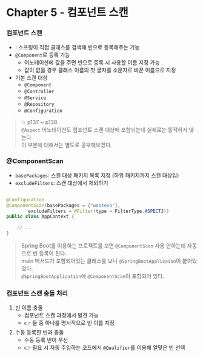# Chapter 5 - 컴포넌트 스캔

### 컴포넌트 스캔

- : 스프링이 직접 클래스를 검색해 빈으로 등록해주는 기능
- `@Component`로 등록 가능
    - 어노테이션에 값을 주면 빈으로 등록 시 사용할 이름 지정 가능
    - 값이 없을 경우 클래스 이름의 첫 글자를 소문자로 바꾼 이름으로 지정
- 기본 스캔 대상
    - `@Component`
    - `@Controller`
    - `@Service`
    - `@Repository`
    - `@Configuration`

> 💥 p137 ~ p138  
> `@Aspect` 어노테이션도 컴포넌트 스캔 대상에 포함되는데 실제로는 동작하지 않는다.  
> 이 부분에 대해서는 별도로 공부해보겠다.

### @ComponentScan

- `basePackages`: 스캔 대상 패키지 목록 지정 (하위 패키지까지 스캔 대상임)
- `excludeFilters`: 스캔 대상에서 제외하기

```java

@Configuration
@ComponentScan(basePackages = {"wooteco"},
        excludeFilters = @Filter(type = FilterType.ASPECTJ))
public class AppContext {

    // ...
}
```

> Spring Boot를 이용하는 프로젝트를 보면 `@ComponentScan` 사용 안하는데 자동으로 빈 등록이 된다.  
> main 메서드가 포함되어있는 클래스를 보니 `@SpringBootApplicaion`이 붙어있었다.  
> `@SpringBootApplication`에 `@ComponentScan`이 포함되어 있다.

### 컴포넌트 스캔 충돌 처리

1. 빈 이름 충돌
    - 컴포넌트 스캔 과정에서 발견 가능
    - 👉 둘 중 하나를 명시적으로 빈 이름 지정
2. 수동 등록한 빈과 충돌
    - 수동 등록 빈이 우선
    - 👉 필요 시 자동 주입하는 코드에서 `@Qualifier`를 이용해 알맞은 빈 선택
